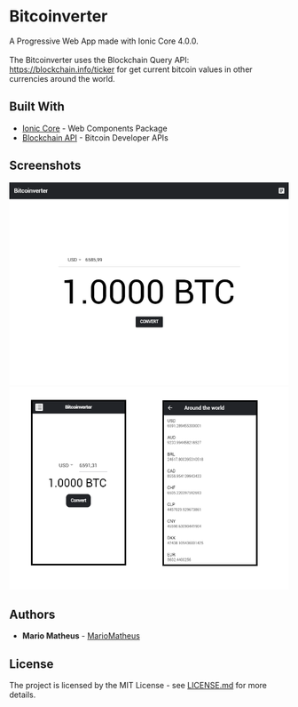 # Bitcoinverter

A Progressive Web App made with Ionic Core 4.0.0.
<br><br>
The Bitcoinverter uses the Blockchain Query API: https://blockchain.info/ticker for get current bitcoin values in other currencies around the world.

## Built With

* [Ionic Core](https://github.com/ionic-team/ionic/tree/master/core) - Web Components Package
* [Blockchain API](https://www.blockchain.com/api/) - Bitcoin Developer APIs

## Screenshots

![Home](images/home-web.png "Home Web")
![Mobile](images/mobile-mockup.png "Mob")

## Authors

* **Mario Matheus** - [MarioMatheus](https://github.com/MarioMatheus/)

## License

The project is licensed by the MIT License - see [LICENSE.md](LICENSE) for more details.
